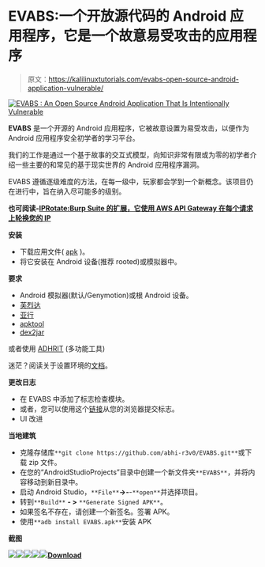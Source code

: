 # EVABS:一个开放源代码的 Android 应用程序，它是一个故意易受攻击的应用程序

> 原文：<https://kalilinuxtutorials.com/evabs-open-source-android-application-vulnerable/>

[![EVABS : An Open Source Android Application That Is Intentionally Vulnerable](img/508b38b7ab08590f1d81ee9400739c29.png "EVABS : An Open Source Android Application That Is Intentionally Vulnerable")](https://1.bp.blogspot.com/-ZDU1HTFN7Lw/XWU0o7oBgAI/AAAAAAAACPc/mLBeRNpaf5EzF8ThxPfy1QaEzs-94ziywCLcBGAs/s1600/SCREENSHOTS-1.png)

**EVABS** 是一个开源的 Android 应用程序，它被故意设置为易受攻击，以便作为 Android 应用程序安全初学者的学习平台。

我们的工作是通过一个基于故事的交互式模型，向知识非常有限或为零的初学者介绍一些主要的和常见的基于现实世界的 Android 应用程序漏洞。

EVABS 遵循逐级难度的方法，在每一级中，玩家都会学到一个新概念。该项目仍在进行中，旨在纳入尽可能多的级别。

**也可阅读-[IPRotate:Burp Suite 的扩展，它使用 AWS API Gateway 在每个请求上轮换您的 IP](https://kalilinuxtutorials.com/iprotate-burp-suite-aws-api-gateway/)**

**安装**

*   下载应用文件( [apk](https://github.com/abhi-r3v0/EVABS/blob/master/EVABSv1.1.apk) )。
*   将它安装在 Android 设备(推荐 rooted)或模拟器中。

**要求**

*   Android 模拟器(默认/Genymotion)或根 Android 设备。
*   [芙烈达](https://frida.re/)
*   [亚行](https://www.xda-developers.com/install-adb-windows-macos-linux/)
*   [apktool](https://ibotpeaches.github.io/Apktool/)
*   [dex2jar](https://github.com/pxb1988/dex2jar)

或者使用 [ADHRIT](https://github.com/abhi-r3v0/Adhrit) (多功能工具)

迷茫？阅读关于设置环境的[文档](https://github.com/abhi-r3v0/EVABS/wiki/Getting-Started-With-EVABS)。

**更改日志**

*   在 EVABS 中添加了标志检查模块。
*   或者，您可以使用这个[链接](https://www.neoonsec.com/evabs/verify.php)从您的浏览器提交标志。
*   UI 改进

**当地建筑**

*   克隆存储库`**git clone https://github.com/abhi-r3v0/EVABS.git**`或下载 zip 文件。
*   在您的“AndroidStudioProjects”目录中创建一个新文件夹`**EVABS**`，并将内容移动到新目录中。
*   启动 Android Studio，`**File**`**->-**-`**open**`并选择项目。
*   转到`**Build**` **- >** `**Generate Signed APK**`。
*   如果签名不存在，请创建一个新签名。签署 APK。
*   使用`**adb install EVABS.apk**`安装 APK

**截图**

![](img/5a2be04a210fbe64d09ea56663eae85c.png)![](img/71b1f0a63cdf28130eaa62073fa98a8c.png)![](img/9dad198bbee19e2f5fa9b41d18178c98.png)![](img/3cf9755934e7d56498ae1928a2bcd2db.png)![](img/de27cab2e172805efc51aee306dc349d.png)[**Download**](https://github.com/abhi-r3v0/EVABS)
